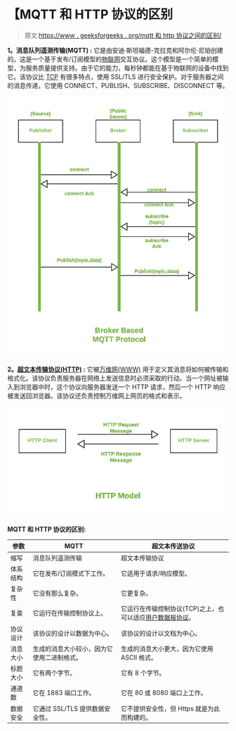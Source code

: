 # 【MQTT 和 HTTP 协议的区别

> 原文:[https://www . geeksforgeeks . org/mqtt 和 http 协议之间的区别/](https://www.geeksforgeeks.org/difference-between-mqtt-and-http-protocols/)

**1。消息队列遥测传输(MQTT) :**
它是由安迪·斯坦福德-克拉克和阿尔伦·尼珀创建的。这是一个基于发布/订阅模型的[物联网](https://www.geeksforgeeks.org/introduction-to-internet-of-things-iot-set-1/)交互协议。这个模型是一个简单的模型，为服务质量提供支持。由于它的能力，每秒钟都能在基于物联网的设备中找到它。该协议比 [TCP](https://www.geeksforgeeks.org/tcp-ip-model/) 有很多特点，使用 SSL/TLS 进行安全保护。对于服务器之间的消息传递，它使用 CONNECT、PUBLISH、SUBSCRIBE、DISCONNECT 等。

![](img/090e06606623aef24e308bf8b0ea66d5.png)

**2。[超文本传输协议(HTTP)](https://www.geeksforgeeks.org/http-non-persistent-persistent-connection/) :**
它被[万维网(WWW)](https://www.geeksforgeeks.org/world-wide-web-www/) 用于定义其消息将如何被传输和格式化。该协议负责服务器在网络上发送信息时必须采取的行动。当一个网址被输入到浏览器中时，这个协议向服务器发送一个 HTTP 请求，然后一个 HTTP 响应被发送回浏览器。该协议还负责控制万维网上网页的格式和表示。

![](img/046ec9e5b4aa4f83f1d1d60b184196e9.png)

**MQTT 和 HTTP 协议的区别:**

<center>

| 参数 | MQTT | 超文本传送协议 |
| --- | --- | --- |
| 缩写 | 消息队列遥测传输 | 超文本传输协议 |
| 体系结构 | 它在发布/订阅模式下工作。 | 它适用于请求/响应模型。 |
| 复杂性 | 它没有那么复杂。 | 它更复杂。 |
| 复查 | 它运行在传输控制协议上。 | 它运行在传输控制协议(TCP)之上，也可以适应[用户数据报协议](https://www.geeksforgeeks.org/user-datagram-protocol-udp/)。 |
| 协议设计 | 该协议的设计以数据为中心。 | 该协议的设计以文档为中心。 |
| 消息大小 | 生成的消息大小较小，因为它使用二进制格式。 | 生成的消息大小更大，因为它使用 ASCII 格式。 |
| 标题大小 | 它有两个字节。 | 它有 8 个字节。 |
| 通道数 | 它在 1883 端口工作。 | 它在 80 或 8080 端口上工作。 |
| 数据安全 | 它通过 SSL/TLS 提供数据安全性。 | 它不提供安全性，但 Https 就是为此而构建的。 |

</center>